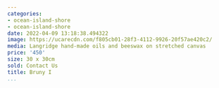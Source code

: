 ```yaml
---
categories:
- ocean-island-shore
- ocean-island-shore
date: 2022-04-09 13:18:38.494322
image: https://ucarecdn.com/f805cb01-28f3-4112-9926-20f57ae420c2/
media: Langridge hand-made oils and beeswax on stretched canvas
price: '450'
size: 30 x 30cm
sold: Contact Us
title: Bruny I
...
```

